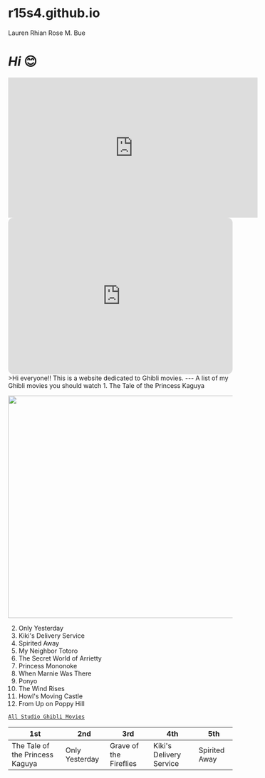 # r15s4.github.io
Lauren Rhian Rose M. Bue

# *Hi* 😊
<iframe width="560" height="315" src="https://www.youtube.com/embed/uyfsGc25kV4" title="YouTube video player" frameborder="0" allow="accelerometer; autoplay; clipboard-write; encrypted-media; gyroscope; picture-in-picture; web-share" allowfullscreen></iframe>
<iframe style="border-radius:12px" src="https://open.spotify.com/embed/album/0WNkHjW1cw2jONYUQWS4bi?utm_source=generator" width="100%" height="352" frameBorder="0" allowfullscreen="" allow="autoplay; clipboard-write; encrypted-media; fullscreen; picture-in-picture" loading="lazy"></iframe>
>Hi everyone!! This is a website dedicated to Ghibli movies. 
---
A list of my Ghibli movies you should watch 
1. The Tale of the Princess Kaguya

<img src="https://static01.nyt.com/images/2014/10/17/arts/17TALE/TALE-superJumbo.jpg" 
     width="700" 
     height="500" />
     
2. Only Yesterday
3. Kiki's Delivery Service
4. Spirited Away
5. My Neighbor Totoro 
6. The Secret World of Arrietty
7. Princess Mononoke
8. When Marnie Was There
9. Ponyo
10. The Wind Rises
11. Howl's Moving Castle
12. From Up on Poppy Hill 


[`All Studio Ghibli Movies`](https://editorial.rottentomatoes.com/guide/all-studio-ghibli-movies-ranked-by-tomatometer/)

| 1st | 2nd | 3rd| 4th | 5th |
|---------|---------|-----------|--------|--------|
| The Tale of the Princess Kaguya | Only Yesterday | Grave of the Fireflies |  Kiki's Delivery Service | Spirited Away |
